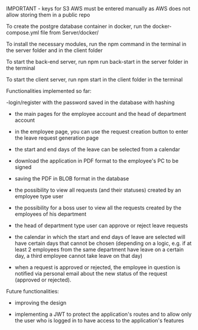 IMPORTANT - keys for S3 AWS must be entered manually as AWS does not allow storing them in a public repo

To create the postgre database container in docker, run the docker-compose.yml file from Server/docker/

To install the necessary modules, run the npm command in the terminal in the server folder and in the client folder

To start the back-end server, run npm run back-start in the server folder in the terminal

To start the client server, run npm start in the client folder in the terminal

Functionalities implemented so far:

-login/register with the password saved in the database with hashing

- the main pages for the employee account and the head of department account

- in the employee page, you can use the request creation button to enter the leave request generation page

- the start and end days of the leave can be selected from a calendar

- download the application in PDF format to the employee's PC to be signed

- saving the PDF in BLOB format in the database

- the possibility to view all requests (and their statuses) created by an employee type user

- the possibility for a boss user to view all the requests created by the employees of his department

- the head of department type user can approve or reject leave requests

- the calendar in which the start and end days of leave are selected will have certain days that cannot be chosen (depending on a logic, e.g. if at least 2 employees from the same department have leave on a certain day, a third employee cannot take leave on that day)

- when a request is approved or rejected, the employee in question is notified via personal email about the new status of the request (approved or rejected).

Future functionalities:

- improving the design

- implementing a JWT to protect the application's routes and to allow only the user who is logged in to have access to the application's features
